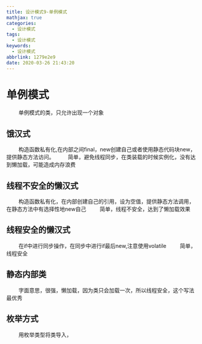```yaml
---
title: 设计模式9-单例模式
mathjax: true
categories:
  - 设计模式
tags:
  - 设计模式
keywords:
  - 设计模式
abbrlink: 1279e2e9
date: 2020-03-26 21:43:20
---
```


# 单例模式
&emsp;&emsp; 单例模式的类，只允许出现一个对象

## 饿汉式
&emsp;&emsp; 构造函数私有化,在内部之间final，new创建自己或者使用静态代码块new，提供静态方法访问。
&emsp;&emsp; 简单，避免线程同步，在类装载的时候实例化，没有达到懒加载，可能造成内存浪费

## 线程不安全的懒汉式
&emsp;&emsp; 构造函数私有化，在内部创建自己的引用，设为空值，提供静态方法调用，在静态方法中有选择性地new自己
&emsp;&emsp; 简单，线程不安全，达到了懒加载效果

## 线程安全的懒汉式
&emsp;&emsp; 在if中进行同步操作，在同步中进行if最后new,注意使用volatile
&emsp;&emsp; 简单，线程安全

<!---more-->

## 静态内部类
&emsp;&emsp; 字面意思，很强，懒加载，因为类只会加载一次，所以线程安全，这个写法最优秀

## 枚举方式
&emsp;&emsp; 用枚举类型将类导入，



